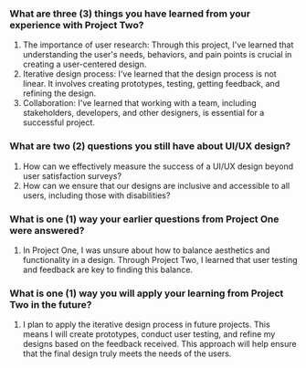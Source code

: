 <h3>What are three (3) things you have learned from your experience with Project Two?</h3>

<ol>
<li>
The importance of user research: Through this project, I've learned that understanding the user's needs, behaviors, and pain points is crucial in creating a user-centered design.
</li>
<li>
Iterative design process: I've learned that the design process is not linear. It involves creating prototypes, testing, getting feedback, and refining the design.
</li>
<li>
Collaboration: I've learned that working with a team, including stakeholders, developers, and other designers, is essential for a successful project.
</li>
</ol>

<h3>What are two (2) questions you still have about UI/UX design?</h3>

<ol>
<li>
How can we effectively measure the success of a UI/UX design beyond user satisfaction surveys?
</li>
<li>
How can we ensure that our designs are inclusive and accessible to all users, including those with disabilities?
</li>
</ol>

<h3>What is one (1) way your earlier questions from Project One were answered?</h3>

<ol>
<li>
In Project One, I was unsure about how to balance aesthetics and functionality in a design. Through Project Two, I learned that user testing and feedback are key to finding this balance.
</li>
</ol>

<h3>What is one (1) way you will apply your learning from Project Two in the future?</h3>

<ol>
<li>
I plan to apply the iterative design process in future projects. This means I will create prototypes, conduct user testing, and refine my designs based on the feedback received. This approach will help ensure that the final design truly meets the needs of the users.
</li>
</ol>






